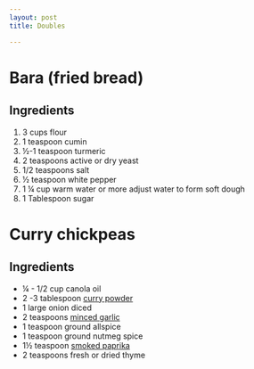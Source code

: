 ```yaml
---
layout: post
title: Doubles

---
```

# Bara (fried bread)

## Ingredients 

1. 3 cups flour
2. 1 teaspoon cumin
3. ½-1 teaspoon turmeric
4. 2 teaspoons active or dry yeast
5. 1/2 teaspoons salt
6. ½ teaspoon white pepper
7. 1 ¼ cup warm water or more adjust water to form soft dough
8. 1 Tablespoon sugar

# Curry chickpeas

## Ingredients 

* ¼ - 1/2 cup canola oil
* 2 -3 tablespoon [curry powder](https://www.africanbites.com/jamaican-curry-powder/)
* 1 large onion diced
* 2 teaspoons [minced garlic](https://www.africanbites.com/how-to-mince-garlic/)
* 1 teaspoon ground allspice
* 1 teaspoon ground nutmeg spice
* 1½ teaspoon [smoked paprika](https://www.amazon.com/gp/product/B00D62GFOE/ref=as_li_qf_sp_asin_il_tl?ie=UTF8&tag=josfav-20&camp=1789&creative=9325&linkCode=as2&creativeASIN=B00D62GFOE&linkId=322ffbeb0299275daab2f7547f491c10)
* 2 teaspoons fresh or dried thyme